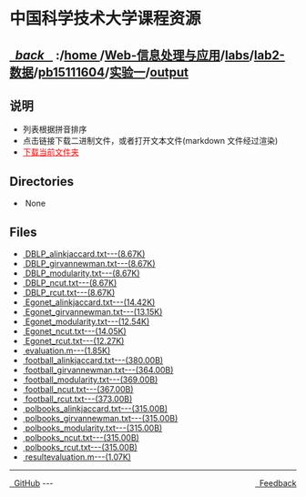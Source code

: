 
<!--
<head>
    <meta http-equiv="content-type" content="text/html; charset=utf-8">
    <title> 中国科学技术大学课程资源</title>
</head>
-->
# 中国科学技术大学课程资源

<div>
  <h2>
    <a href="../index.html">&nbsp;&nbsp;<i class="fa fa-level-up">back </i>&nbsp;&nbsp;</a>
    :/<a href="../../../../../../index.html">home <i class="fa fa-home"></i></a>/<a href="../../../../../index.html">Web-信息处理与应用</a>/<a href="../../../../index.html">labs</a>/<a href="../../../index.html">lab2-数据</a>/<a href="../../index.html">pb15111604</a>/<a href="../index.html">实验一</a>/<a href="index.html">output</a>
  </h2>
</div>

## 说明
- 列表根据拼音排序
- 点击链接下载二进制文件，或者打开文本文件(markdown 文件经过渲染)
- <a href="http://downgit.zhoudaxiaa.com/#/home?url=https://github.com/USTC-Resource/USTC-Course/tree/master/Web-信息处理与应用/labs/lab2-数据/pb15111604/实验一/output" style="color:red;text-decoration:underline;" target="_black">下载当前文件夹</a>

## Directories
<ul><li><i class="fa fa-meh-o"></i>&nbsp;None</li></ul>

## Files
<ul><li><a href="https://raw.githubusercontent.com/USTC-Resource/USTC-Course/master/Web-信息处理与应用/labs/lab2-数据/pb15111604/实验一/output/DBLP_alinkjaccard.txt"><i class="fa fa-pencil-square-o"></i>&nbsp;DBLP_alinkjaccard.txt---(8.67K)</a></li>
<li><a href="https://raw.githubusercontent.com/USTC-Resource/USTC-Course/master/Web-信息处理与应用/labs/lab2-数据/pb15111604/实验一/output/DBLP_girvannewman.txt"><i class="fa fa-pencil-square-o"></i>&nbsp;DBLP_girvannewman.txt---(8.67K)</a></li>
<li><a href="https://raw.githubusercontent.com/USTC-Resource/USTC-Course/master/Web-信息处理与应用/labs/lab2-数据/pb15111604/实验一/output/DBLP_modularity.txt"><i class="fa fa-pencil-square-o"></i>&nbsp;DBLP_modularity.txt---(8.67K)</a></li>
<li><a href="https://raw.githubusercontent.com/USTC-Resource/USTC-Course/master/Web-信息处理与应用/labs/lab2-数据/pb15111604/实验一/output/DBLP_ncut.txt"><i class="fa fa-pencil-square-o"></i>&nbsp;DBLP_ncut.txt---(8.67K)</a></li>
<li><a href="https://raw.githubusercontent.com/USTC-Resource/USTC-Course/master/Web-信息处理与应用/labs/lab2-数据/pb15111604/实验一/output/DBLP_rcut.txt"><i class="fa fa-pencil-square-o"></i>&nbsp;DBLP_rcut.txt---(8.67K)</a></li>
<li><a href="https://raw.githubusercontent.com/USTC-Resource/USTC-Course/master/Web-信息处理与应用/labs/lab2-数据/pb15111604/实验一/output/Egonet_alinkjaccard.txt"><i class="fa fa-pencil-square-o"></i>&nbsp;Egonet_alinkjaccard.txt---(14.42K)</a></li>
<li><a href="https://raw.githubusercontent.com/USTC-Resource/USTC-Course/master/Web-信息处理与应用/labs/lab2-数据/pb15111604/实验一/output/Egonet_girvannewman.txt"><i class="fa fa-pencil-square-o"></i>&nbsp;Egonet_girvannewman.txt---(13.15K)</a></li>
<li><a href="https://raw.githubusercontent.com/USTC-Resource/USTC-Course/master/Web-信息处理与应用/labs/lab2-数据/pb15111604/实验一/output/Egonet_modularity.txt"><i class="fa fa-pencil-square-o"></i>&nbsp;Egonet_modularity.txt---(12.54K)</a></li>
<li><a href="https://raw.githubusercontent.com/USTC-Resource/USTC-Course/master/Web-信息处理与应用/labs/lab2-数据/pb15111604/实验一/output/Egonet_ncut.txt"><i class="fa fa-pencil-square-o"></i>&nbsp;Egonet_ncut.txt---(14.05K)</a></li>
<li><a href="https://raw.githubusercontent.com/USTC-Resource/USTC-Course/master/Web-信息处理与应用/labs/lab2-数据/pb15111604/实验一/output/Egonet_rcut.txt"><i class="fa fa-pencil-square-o"></i>&nbsp;Egonet_rcut.txt---(12.27K)</a></li>
<li><a href="https://raw.githubusercontent.com/USTC-Resource/USTC-Course/master/Web-信息处理与应用/labs/lab2-数据/pb15111604/实验一/output/evaluation.m"><i class="fa fa-file-code-o"></i>&nbsp;evaluation.m---(1.85K)</a></li>
<li><a href="https://raw.githubusercontent.com/USTC-Resource/USTC-Course/master/Web-信息处理与应用/labs/lab2-数据/pb15111604/实验一/output/football_alinkjaccard.txt"><i class="fa fa-pencil-square-o"></i>&nbsp;football_alinkjaccard.txt---(380.00B)</a></li>
<li><a href="https://raw.githubusercontent.com/USTC-Resource/USTC-Course/master/Web-信息处理与应用/labs/lab2-数据/pb15111604/实验一/output/football_girvannewman.txt"><i class="fa fa-pencil-square-o"></i>&nbsp;football_girvannewman.txt---(364.00B)</a></li>
<li><a href="https://raw.githubusercontent.com/USTC-Resource/USTC-Course/master/Web-信息处理与应用/labs/lab2-数据/pb15111604/实验一/output/football_modularity.txt"><i class="fa fa-pencil-square-o"></i>&nbsp;football_modularity.txt---(369.00B)</a></li>
<li><a href="https://raw.githubusercontent.com/USTC-Resource/USTC-Course/master/Web-信息处理与应用/labs/lab2-数据/pb15111604/实验一/output/football_ncut.txt"><i class="fa fa-pencil-square-o"></i>&nbsp;football_ncut.txt---(367.00B)</a></li>
<li><a href="https://raw.githubusercontent.com/USTC-Resource/USTC-Course/master/Web-信息处理与应用/labs/lab2-数据/pb15111604/实验一/output/football_rcut.txt"><i class="fa fa-pencil-square-o"></i>&nbsp;football_rcut.txt---(373.00B)</a></li>
<li><a href="https://raw.githubusercontent.com/USTC-Resource/USTC-Course/master/Web-信息处理与应用/labs/lab2-数据/pb15111604/实验一/output/polbooks_alinkjaccard.txt"><i class="fa fa-pencil-square-o"></i>&nbsp;polbooks_alinkjaccard.txt---(315.00B)</a></li>
<li><a href="https://raw.githubusercontent.com/USTC-Resource/USTC-Course/master/Web-信息处理与应用/labs/lab2-数据/pb15111604/实验一/output/polbooks_girvannewman.txt"><i class="fa fa-pencil-square-o"></i>&nbsp;polbooks_girvannewman.txt---(315.00B)</a></li>
<li><a href="https://raw.githubusercontent.com/USTC-Resource/USTC-Course/master/Web-信息处理与应用/labs/lab2-数据/pb15111604/实验一/output/polbooks_modularity.txt"><i class="fa fa-pencil-square-o"></i>&nbsp;polbooks_modularity.txt---(315.00B)</a></li>
<li><a href="https://raw.githubusercontent.com/USTC-Resource/USTC-Course/master/Web-信息处理与应用/labs/lab2-数据/pb15111604/实验一/output/polbooks_ncut.txt"><i class="fa fa-pencil-square-o"></i>&nbsp;polbooks_ncut.txt---(315.00B)</a></li>
<li><a href="https://raw.githubusercontent.com/USTC-Resource/USTC-Course/master/Web-信息处理与应用/labs/lab2-数据/pb15111604/实验一/output/polbooks_rcut.txt"><i class="fa fa-pencil-square-o"></i>&nbsp;polbooks_rcut.txt---(315.00B)</a></li>
<li><a href="https://raw.githubusercontent.com/USTC-Resource/USTC-Course/master/Web-信息处理与应用/labs/lab2-数据/pb15111604/实验一/output/resultevaluation.m"><i class="fa fa-file-code-o"></i>&nbsp;resultevaluation.m---(1.07K)</a></li></ul>

---
<div style="text-decration:underline;display:inline">
  <a href="https://github.com/USTC-Resource/USTC-Course.git" target="_blank" rel="external"><i class="fa fa-github"></i>&nbsp; GitHub</a>
  <a href="mailto:&#122;huheqin1@gmail?subject=反馈与建议" style="float:right" target="_blank" rel="external"><i class="fa fa-envelope"></i>&nbsp; Feedback</a>
</div>
---


